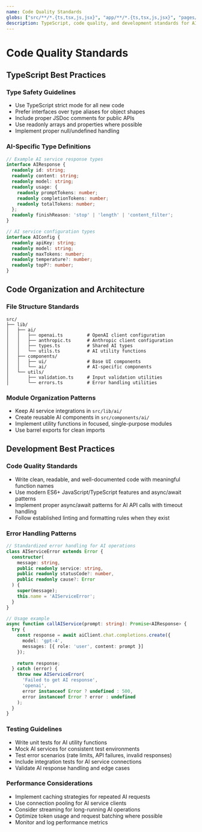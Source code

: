 ```yaml
---
name: Code Quality Standards
globs: ["src/**/*.{ts,tsx,js,jsx}", "app/**/*.{ts,tsx,js,jsx}", "pages/**/*.{ts,tsx,js,jsx}"]
description: TypeScript, code quality, and development standards for AI applications
---
```


# Code Quality Standards

## TypeScript Best Practices

### Type Safety Guidelines
- Use TypeScript strict mode for all new code
- Prefer interfaces over type aliases for object shapes
- Include proper JSDoc comments for public APIs
- Use readonly arrays and properties where possible
- Implement proper null/undefined handling

### AI-Specific Type Definitions
```typescript
// Example AI service response types
interface AIResponse {
  readonly id: string;
  readonly content: string;
  readonly model: string;
  readonly usage: {
    readonly promptTokens: number;
    readonly completionTokens: number;
    readonly totalTokens: number;
  };
  readonly finishReason: 'stop' | 'length' | 'content_filter';
}

// AI service configuration types
interface AIConfig {
  readonly apiKey: string;
  readonly model: string;
  readonly maxTokens: number;
  readonly temperature?: number;
  readonly topP?: number;
}
```

## Code Organization and Architecture

### File Structure Standards
```
src/
├── lib/
│   ├── ai/
│   │   ├── openai.ts         # OpenAI client configuration
│   │   ├── anthropic.ts      # Anthropic client configuration
│   │   ├── types.ts          # Shared AI types
│   │   └── utils.ts          # AI utility functions
│   ├── components/
│   │   ├── ui/               # Base UI components
│   │   └── ai/               # AI-specific components
│   └── utils/
│       ├── validation.ts     # Input validation utilities
│       └── errors.ts         # Error handling utilities
```

### Module Organization Patterns
- Keep AI service integrations in `src/lib/ai/`
- Create reusable AI components in `src/components/ai/`
- Implement utility functions in focused, single-purpose modules
- Use barrel exports for clean imports

## Development Best Practices

### Code Quality Standards
- Write clean, readable, and well-documented code with meaningful function names
- Use modern ES6+ JavaScript/TypeScript features and async/await patterns
- Implement proper async/await patterns for AI API calls with timeout handling
- Follow established linting and formatting rules when they exist

### Error Handling Patterns
```typescript
// Standardized error handling for AI operations
class AIServiceError extends Error {
  constructor(
    message: string,
    public readonly service: string,
    public readonly statusCode?: number,
    public readonly cause?: Error
  ) {
    super(message);
    this.name = 'AIServiceError';
  }
}

// Usage example
async function callAIService(prompt: string): Promise<AIResponse> {
  try {
    const response = await aiClient.chat.completions.create({
      model: 'gpt-4',
      messages: [{ role: 'user', content: prompt }]
    });
    
    return response;
  } catch (error) {
    throw new AIServiceError(
      'Failed to get AI response',
      'openai',
      error instanceof Error ? undefined : 500,
      error instanceof Error ? error : undefined
    );
  }
}
```

### Testing Guidelines
- Write unit tests for AI utility functions
- Mock AI services for consistent test environments
- Test error scenarios (rate limits, API failures, invalid responses)
- Include integration tests for AI service connections
- Validate AI response handling and edge cases

### Performance Considerations
- Implement caching strategies for repeated AI requests
- Use connection pooling for AI service clients
- Consider streaming for long-running AI operations
- Optimize token usage and request batching where possible
- Monitor and log performance metrics